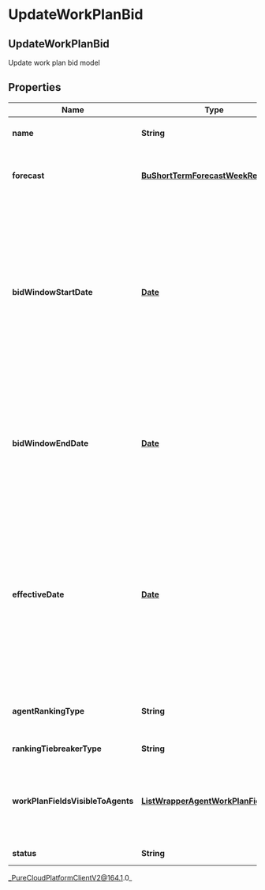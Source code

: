 # UpdateWorkPlanBid

## UpdateWorkPlanBid
Update work plan bid model

## Properties

|Name | Type | Description | Notes|
|------------ | ------------- | ------------- | -------------|
| **name** | **String** | The name of the work plan bid | [optional] |
| **forecast** | [**BuShortTermForecastWeekReference**](BuShortTermForecastWeekReference) | The selected forecast in this work plan bid | [optional] |
| **bidWindowStartDate** | [**Date**](Date) | The bid start date where agents start participate in work plan bidding in yyyy-MM-dd format. Dates are represented as an ISO-8601 string. For example: yyyy-MM-dd | [optional] |
| **bidWindowEndDate** | [**Date**](Date) | The bid end date in yyyy-MM-dd format. Dates are represented as an ISO-8601 string. For example: yyyy-MM-dd | [optional] |
| **effectiveDate** | [**Date**](Date) | The date when agents will be assigned to the new work plan in yyyy-MM-dd format. Dates are represented as an ISO-8601 string. For example: yyyy-MM-dd | [optional] |
| **agentRankingType** | **String** | The type of agent ranking selected for this bid | [optional] |
| **rankingTiebreakerType** | **String** | Ranking tiebreaker | [optional] |
| **workPlanFieldsVisibleToAgents** | [**ListWrapperAgentWorkPlanField**](ListWrapperAgentWorkPlanField) | The work plan fields visible to agents whenever work plan preferences are made | [optional] |
| **status** | **String** | The state of the bid | [optional] |



_PureCloudPlatformClientV2@164.1.0_
